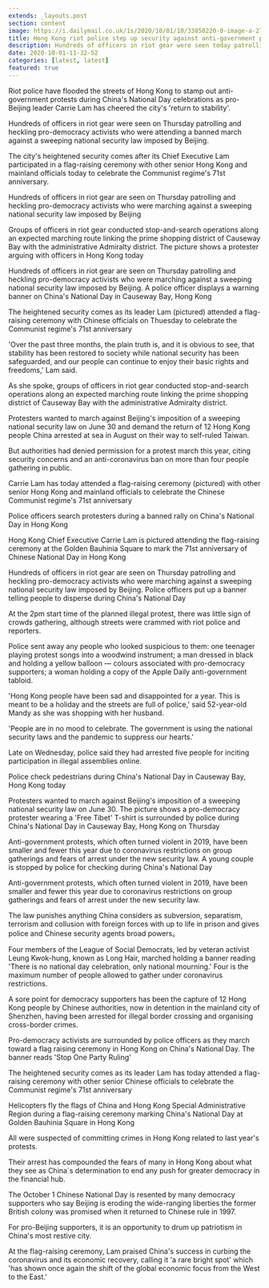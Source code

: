 ```yaml
---
extends: _layouts.post
section: content
image: https://i.dailymail.co.uk/1s/2020/10/01/10/33850220-0-image-a-27_1601543765744.jpg 
title: Hong Kong riot police step up security against anti-government protesters on Chinese National Day 
description: Hundreds of officers in riot gear were seen today patrolling and heckling pro-democracy activists who were attending a banned march against a sweeping national security law imposed by Beijing. 
date: 2020-10-01-11-32-52 
categories: [latest, latest] 
featured: true 
--- 
```

Riot police have flooded the streets of Hong Kong to stamp out anti-government protests during China's National Day celebrations as pro-Beijing leader Carrie Lam has cheered the city's 'return to stability'.

Hundreds of officers in riot gear were seen on Thursday patrolling and heckling pro-democracy activists who were attending a banned march against a sweeping national security law imposed by Beijing.

The city's heightened security comes after its Chief Executive Lam participated in a flag-raising ceremony with other senior Hong Kong and mainland officials today to celebrate the Communist regime's 71st anniversary.

Hundreds of officers in riot gear are seen on Thursday patrolling and heckling pro-democracy activists who were marching against a sweeping national security law imposed by Beijing

Groups of officers in riot gear conducted stop-and-search operations along an expected marching route linking the prime shopping district of Causeway Bay with the administrative Admiralty district. The picture shows a protester arguing with officers in Hong Kong today

Hundreds of officers in riot gear are seen on Thursday patrolling and heckling pro-democracy activists who were marching against a sweeping national security law imposed by Beijing. A police officer displays a warning banner on China's National Day in Causeway Bay, Hong Kong 

The heightened security comes as its leader Lam (pictured) attended a flag-raising ceremony with Chinese officials on Thuesday to celebrate the Communist regime's 71st anniversary

'Over the past three months, the plain truth is, and it is obvious to see, that stability has been restored to society while national security has been safeguarded, and our people can continue to enjoy their basic rights and freedoms,' Lam said.

As she spoke, groups of officers in riot gear conducted stop-and-search operations along an expected marching route linking the prime shopping district of Causeway Bay with the administrative Admiralty district.

Protesters wanted to march against Beijing's imposition of a sweeping national security law on June 30 and demand the return of 12 Hong Kong people China arrested at sea in August on their way to self-ruled Taiwan. 

But authorities had denied permission for a protest march this year, citing security concerns and an anti-coronavirus ban on more than four people gathering in public. 

Carrie Lam has today attended a flag-raising ceremony (pictured) with other senior Hong Kong and mainland officials to celebrate the Chinese Communist regime's 71st anniversary

Police officers search protesters during a banned rally on China's National Day in Hong Kong

Hong Kong Chief Executive Carrie Lam is pictured attending the flag-raising ceremony at the Golden Bauhinia Square to mark the 71st anniversary of Chinese National Day in Hong Kong

Hundreds of officers in riot gear are seen on Thursday patrolling and heckling pro-democracy activists who were marching against a sweeping national security law imposed by Beijing. Police officers put up a banner telling people to disperse during China's National Day

At the 2pm start time of the planned illegal protest, there was little sign of crowds gathering, although streets were crammed with riot police and reporters. 

Police sent away any people who looked suspicious to them: one teenager playing protest songs into a woodwind instrument; a man dressed in black and holding a yellow balloon — colours associated with pro-democracy supporters; a woman holding a copy of the Apple Daily anti-government tabloid.

'Hong Kong people have been sad and disappointed for a year. This is meant to be a holiday and the streets are full of police,' said 52-year-old Mandy as she was shopping with her husband.

'People are in no mood to celebrate. The government is using the national security laws and the pandemic to suppress our hearts.'

Late on Wednesday, police said they had arrested five people for inciting participation in illegal assemblies online.

Police check pedestrians during China's National Day in Causeway Bay, Hong Kong today

Protesters wanted to march against Beijing's imposition of a sweeping national security law on June 30. The picture shows a pro-democracy protester wearing a 'Free Tibet' T-shirt is surrounded by police during China's National Day in Causeway Bay, Hong Kong on Thursday

Anti-government protests, which often turned violent in 2019, have been smaller and fewer this year due to coronavirus restrictions on group gatherings and fears of arrest under the new security law. A young couple is stopped by police for checking during China's National Day

Anti-government protests, which often turned violent in 2019, have been smaller and fewer this year due to coronavirus restrictions on group gatherings and fears of arrest under the new security law.

The law punishes anything China considers as subversion, separatism, terrorism and collusion with foreign forces with up to life in prison and gives police and Chinese security agents broad powers。

Four members of the League of Social Democrats, led by veteran activist Leung Kwok-hung, known as Long Hair, marched holding a banner reading 'There is no national day celebration, only national mourning.' Four is the maximum number of people allowed to gather under coronavirus restrictions.

A sore point for democracy supporters has been the capture of 12 Hong Kong people by Chinese authorities, now in detention in the mainland city of Shenzhen, having been arrested for illegal border crossing and organising cross-border crimes.

Pro-democracy activists are surrounded by police officers as they march toward a flag raising ceremony in Hong Kong on China's National Day. The banner reads 'Stop One Party Ruling'

The heightened security comes as its leader Lam has today attended a flag-raising ceremony with other senior Chinese officials to celebrate the Communist regime's 71st anniversary

Helicopters fly the flags of China and Hong Kong Special Administrative Region during a flag-raising ceremony marking China's National Day at Golden Bauhinia Square in Hong Kong

All were suspected of committing crimes in Hong Kong related to last year's protests.

Their arrest has compounded the fears of many in Hong Kong about what they see as China´s determination to end any push for greater democracy in the financial hub.

The October 1 Chinese National Day is resented by many democracy supporters who say Beijing is eroding the wide-ranging liberties the former British colony was promised when it returned to Chinese rule in 1997.

For pro-Beijing supporters, it is an opportunity to drum up patriotism in China's most restive city.

At the flag-raising ceremony, Lam praised China's success in curbing the coronavirus and its economic recovery, calling it 'a rare bright spot' which 'has shown once again the shift of the global economic focus from the West to the East.'

